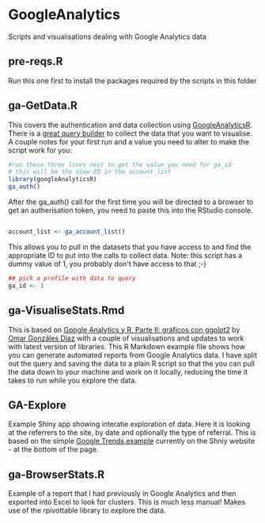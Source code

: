 # GoogleAnalytics
Scripts and visualisations dealing with Google Analytics data

## pre-reqs.R
Run this one first to install the packages required by the scripts in this folder

## ga-GetData.R
This covers the authentication and data collection using [GoogleAnalyticsR](http://code.markedmondson.me/googleAnalyticsR/). There is a [great query builder](https://ga-dev-tools.appspot.com/query-explorer/) to collect the data that you want to visualise. A couple notes for your first run and a value you need to alter to make the script work for you:

``` r
#run these three lines next to get the value you need for ga_id
# this will be the View ID in the account_list 
library(googleAnalyticsR)
ga_auth()
```
After the ga_auth() call for the first time you will be directed to a browser to get an autherisation token, you need to paste this into the RStudio console. 

``` r

account_list <- ga_account_list()
```

This allows you to pull in the datasets that you have access to and find the appropriate ID to put into the calls to collect data. Note: this script has a dummy value of 1, you probably don't have access to that ;-)

``` r
## pick a profile with data to query
ga_id <- 1
```

## ga-VisualiseStats.Rmd
This is based on [Google Analytics y R. Parte II: gráficos con ggplot2](http://omargonzalesdiaz.com/blog/googleanalytics-ggplot2.html) by [Omar Gonzáles Díaz](https://twitter.com/o_gonzales)  with a couple of visualisations and updates to work with latest version of libraries. This R Markdown example file shows how you can generate automated reports from Google Analytics data. I have split out the query and saving the data to a plain R script so that the you can pull the data down to your machine and work on it locally, reducing the time it takes to run while you explore the data. 

## GA-Explore
Example Shiny app showing interatie exploration of data. Here it is looking at the referrers to the site, by date and optionally the type of referral. This is based on the simple [Google Trends example](http://shiny.rstudio.com/) currently on the Shniy website - at the bottom of the page.

## ga-BrowserStats.R
Example of a report that I had previously in Google Analytics and then exported into Excel to look for clusters. This is much less manual! Makes use of the rpivottable library to explore the data.

